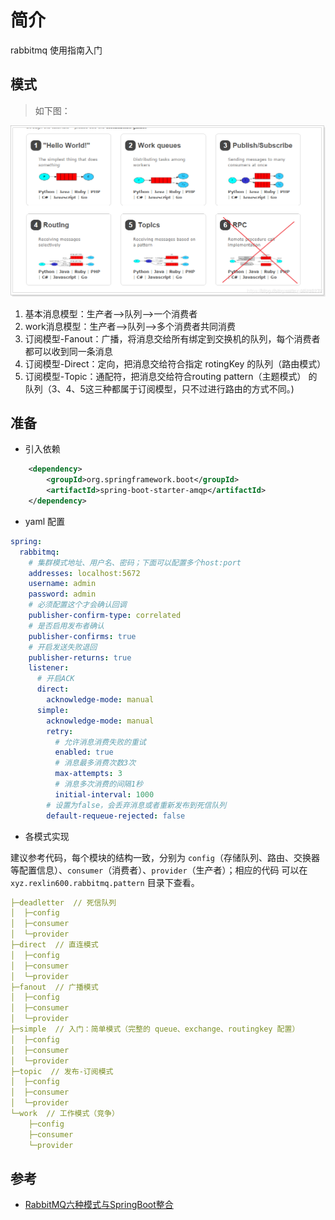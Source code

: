 # 简介

rabbitmq 使用指南入门

## 模式

> 如下图：

![](../images/rabbitmq/rabbitmq-model.png)

1. 基本消息模型：生产者–>队列–>一个消费者
2. work消息模型：生产者–>队列–>多个消费者共同消费
3. 订阅模型-Fanout：广播，将消息交给所有绑定到交换机的队列，每个消费者都可以收到同一条消息
4. 订阅模型-Direct：定向，把消息交给符合指定 rotingKey 的队列（路由模式）
5. 订阅模型-Topic：通配符，把消息交给符合routing pattern（主题模式） 的队列（3、4、5这三种都属于订阅模型，只不过进行路由的方式不同。)


## 准备

* 引入依赖

```xml
    <dependency>
        <groupId>org.springframework.boot</groupId>
        <artifactId>spring-boot-starter-amqp</artifactId>
    </dependency>
```

* yaml 配置

```yaml
spring:
  rabbitmq:
    # 集群模式地址、用户名、密码；下面可以配置多个host:port
    addresses: localhost:5672
    username: admin
    password: admin
    # 必须配置这个才会确认回调
    publisher-confirm-type: correlated
    # 是否启用发布者确认
    publisher-confirms: true
    # 开启发送失败退回
    publisher-returns: true
    listener:
      # 开启ACK
      direct:
        acknowledge-mode: manual
      simple:
        acknowledge-mode: manual
        retry:
          # 允许消息消费失败的重试
          enabled: true
          # 消息最多消费次数3次
          max-attempts: 3
          # 消息多次消费的间隔1秒
          initial-interval: 1000
        # 设置为false，会丢弃消息或者重新发布到死信队列
        default-requeue-rejected: false
```

* 各模式实现

建议参考代码，每个模块的结构一致，分别为 `config`（存储队列、路由、交换器等配置信息）、`consumer`（消费者）、`provider`（生产者）；相应的代码
可以在 `xyz.rexlin600.rabbitmq.pattern` 目录下查看。

```yaml
├─deadletter  // 死信队列
│  ├─config
│  ├─consumer
│  └─provider
├─direct  // 直连模式
│  ├─config
│  ├─consumer
│  └─provider
├─fanout  // 广播模式
│  ├─config
│  ├─consumer
│  └─provider
├─simple  // 入门：简单模式（完整的 queue、exchange、routingkey 配置）
│  ├─config
│  ├─consumer
│  └─provider
├─topic  // 发布-订阅模式
│  ├─config
│  ├─consumer
│  └─provider
└─work  // 工作模式（竞争）
    ├─config
    ├─consumer
    └─provider
```


## 参考

- [RabbitMQ六种模式与SpringBoot整合](https://www.cnblogs.com/itplay/p/10647335.html)

